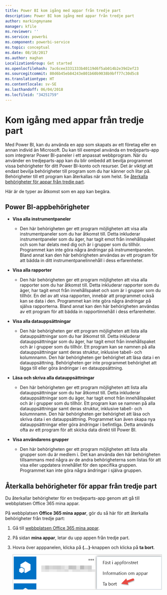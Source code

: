 ```yaml
---
title: Power BI kom igång med appar från tredje part
description: Power BI kom igång med appar från tredje part
author: markingmyname
manager: kfile
ms.reviewer: ''
ms.service: powerbi
ms.component: powerbi-service
ms.topic: conceptual
ms.date: 08/10/2017
ms.author: maghan
LocalizationGroup: Get started
ms.openlocfilehash: 7ac6cee3331333b40119d6f5ab014b2e39d2ef23
ms.sourcegitcommit: 80d6b45eb84243e801b60b9038b9bff77c30d5c8
ms.translationtype: HT
ms.contentlocale: sv-SE
ms.lasthandoff: 06/04/2018
ms.locfileid: "34251759"
---
```

# <a name="get-started-with-third-party-apps"></a>Kom igång med appar från tredje part
Med Power BI, kan du använda en app som skapats av ett företag eller en annan individ än Microsoft. Du kan till exempel använda en tredjeparts-app som integrerar Power BI-paneler i ett anpassat webbprogram. När du använder en tredjeparts-app kan du blir ombedd att bevilja programmet vissa behörigheter för ditt Power BI-konto och resurser. Det är viktigt att endast bevilja behörigheter till program som du har känner och litar på. Behörigheter till ett program kan återkallas när som helst. Se [återkalla behörigheter för appar från tredje part](#revoke).

Här är de typer av åtkomst som en app kan begära.

## <a name="power-bi-app-permissions"></a>Power BI-appbehörigheter
* **Visa alla instrumentpaneler**
  
  * Den här behörigheten ger ett program möjligheten att visa alla instrumentpaneler som du har åtkomst till. Detta inkluderar instrumentpaneler som du äger, har tagit emot från innehållspaket och som har delats med dig och är i grupper som du tillhör. Programmet kan inte göra några ändringar på instrumentpanelen. Bland annat kan den här behörigheten användas av ett program för att bädda in ditt instrumentpanelinnehåll i dess erfarenheter.
* **Visa alla rapporter**
  
  * Den här behörigheten ger ett program möjligheten att visa alla rapporter som du har åtkomst till. Detta inkluderar rapporter som du äger, har tagit emot från innehållspaket och som är i grupper som du tillhör. En del av att visa rapporten, innebär att programmet också kan se data i den. Programmet kan inte göra några ändringar på själva rapporterna. Bland annat kan den här behörigheten användas av ett program för att bädda in rapportinnehåll i dess erfarenheter.
* **Visa alla datauppsättningar**
  
  * Den här behörigheten ger ett program möjligheten att lista alla datauppsättningar som du har åtkomst till. Detta inkluderar datauppsättningar som du äger, har tagit emot från innehållspaket och är i grupper som du tillhör. Ett program kan se namnen på alla datauppsättningar samt deras struktur, inklusive tabell- och kolumnnamn. Den här behörigheten ger behörighet att läsa data i en datauppsättning. Behörigheten ger inte programmet behörighet att lägga till eller göra ändringar i en datauppsättning.
* **Läsa och skriva alla datauppsättningar**
  
  * Den här behörigheten ger ett program möjligheten att lista alla datauppsättningar som du har åtkomst till. Detta inkluderar datauppsättningar som du äger, har tagit emot från innehållspaket och är i grupper som du tillhör. Ett program kan se namnen på alla datauppsättningar samt deras struktur, inklusive tabell- och kolumnnamn. Den här behörigheten ger behörighet att läsa och skriva data i en datauppsättning. Programmet kan även skapa nya datauppsättningar eller göra ändringar i befintliga. Detta används ofta av ett program för att skicka data direkt till Power BI.
* **Visa användarens grupper**
  
  * Den här behörigheten ger ett program möjligheten att lista alla grupper som du är medlem i. Det kan använda den här behörigheten tillsammans med några av de andra behörigheterna som listas för att visa eller uppdatera innehållet för den specifika gruppen. Programmet kan inte göra några ändringar i själva gruppen.

<a name="revoke"/>

## <a name="revoke-third-party-app-permissions"></a>Återkalla behörigheter för appar från tredje part
Du återkallar behörigheter för en tredjeparts-app genom att gå till webbplatsen Office 365 mina appar.

På webbplatsen **Office 365 mina appar**, gör du så här för att återkalla behörigheter från tredje part:

1. Gå till [webbplatsen Office 365 mina appar](https://portal.office.com/myapps).
2. På sidan **mina appar**, letar du upp appen från tredje part.
3. Hovra över apppanelen, klicka på **(...)**-knappen och klicka på **ta bort**.
   
   ![](media/service-power-bi-get-started-third-party-apps/remove.png)


